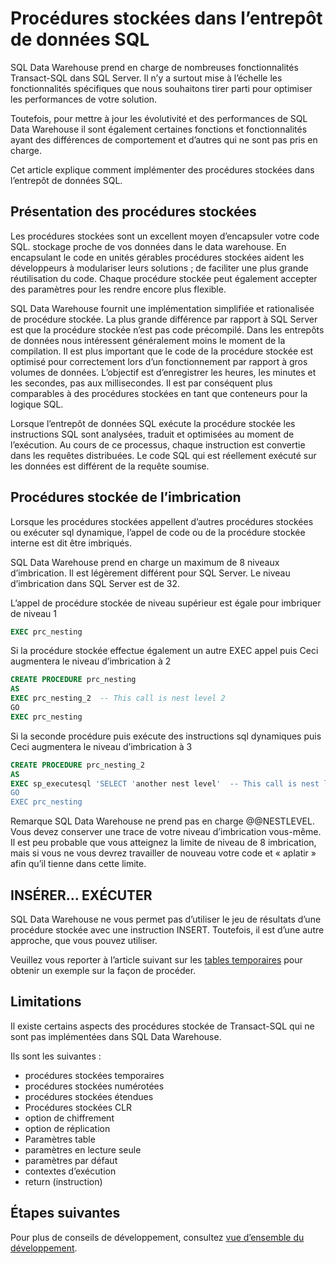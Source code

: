 <properties
   pageTitle="Procédures stockées SQL Data Warehouse | Microsoft Azure"
   description="Conseils pour l’implémentation de procédures stockées dans l’entrepôt de données SQL Azure pour le développement de solutions."
   services="sql-data-warehouse"
   documentationCenter="NA"
   authors="jrowlandjones"
   manager="barbkess"
   editor=""/>

<tags
   ms.service="sql-data-warehouse"
   ms.devlang="NA"
   ms.topic="article"
   ms.tgt_pltfrm="NA"
   ms.workload="data-services"
   ms.date="06/30/2016"
   ms.author="jrj;barbkess;sonyama"/>

# <a name="stored-procedures-in-sql-data-warehouse"></a>Procédures stockées dans l’entrepôt de données SQL

SQL Data Warehouse prend en charge de nombreuses fonctionnalités Transact-SQL dans SQL Server. Il n’y a surtout mise à l’échelle les fonctionnalités spécifiques que nous souhaitons tirer parti pour optimiser les performances de votre solution.

Toutefois, pour mettre à jour les évolutivité et des performances de SQL Data Warehouse il sont également certaines fonctions et fonctionnalités ayant des différences de comportement et d’autres qui ne sont pas pris en charge.

Cet article explique comment implémenter des procédures stockées dans l’entrepôt de données SQL.

## <a name="introducing-stored-procedures"></a>Présentation des procédures stockées
Les procédures stockées sont un excellent moyen d’encapsuler votre code SQL. stockage proche de vos données dans le data warehouse. En encapsulant le code en unités gérables procédures stockées aident les développeurs à modulariser leurs solutions ; de faciliter une plus grande réutilisation du code. Chaque procédure stockée peut également accepter des paramètres pour les rendre encore plus flexible.

SQL Data Warehouse fournit une implémentation simplifiée et rationalisée de procédure stockée. La plus grande différence par rapport à SQL Server est que la procédure stockée n’est pas code précompilé. Dans les entrepôts de données nous intéressent généralement moins le moment de la compilation. Il est plus important que le code de la procédure stockée est optimisé pour correctement lors d’un fonctionnement par rapport à gros volumes de données. L’objectif est d’enregistrer les heures, les minutes et les secondes, pas aux millisecondes. Il est par conséquent plus comparables à des procédures stockées en tant que conteneurs pour la logique SQL.     

Lorsque l’entrepôt de données SQL exécute la procédure stockée les instructions SQL sont analysées, traduit et optimisées au moment de l’exécution. Au cours de ce processus, chaque instruction est convertie dans les requêtes distribuées. Le code SQL qui est réellement exécuté sur les données est différent de la requête soumise.

## <a name="nesting-stored-procedures"></a>Procédures stockée de l’imbrication
Lorsque les procédures stockées appellent d’autres procédures stockées ou exécuter sql dynamique, l’appel de code ou de la procédure stockée interne est dit être imbriqués.

SQL Data Warehouse prend en charge un maximum de 8 niveaux d’imbrication. Il est légèrement différent pour SQL Server. Le niveau d’imbrication dans SQL Server est de 32.

L’appel de procédure stockée de niveau supérieur est égale pour imbriquer de niveau 1

```sql
EXEC prc_nesting
```
Si la procédure stockée effectue également un autre EXEC appel puis Ceci augmentera le niveau d’imbrication à 2
```sql
CREATE PROCEDURE prc_nesting
AS
EXEC prc_nesting_2  -- This call is nest level 2
GO
EXEC prc_nesting
```
Si la seconde procédure puis exécute des instructions sql dynamiques puis Ceci augmentera le niveau d’imbrication à 3
```sql
CREATE PROCEDURE prc_nesting_2
AS
EXEC sp_executesql 'SELECT 'another nest level'  -- This call is nest level 2
GO
EXEC prc_nesting
```

Remarque SQL Data Warehouse ne prend pas en charge @@NESTLEVEL. Vous devez conserver une trace de votre niveau d’imbrication vous-même. Il est peu probable que vous atteignez la limite de niveau de 8 imbrication, mais si vous ne vous devrez travailler de nouveau votre code et « aplatir » afin qu’il tienne dans cette limite.

## <a name="insertexecute"></a>INSÉRER... EXÉCUTER
SQL Data Warehouse ne vous permet pas d’utiliser le jeu de résultats d’une procédure stockée avec une instruction INSERT. Toutefois, il est d’une autre approche, que vous pouvez utiliser.

Veuillez vous reporter à l’article suivant sur les [tables temporaires] pour obtenir un exemple sur la façon de procéder.

## <a name="limitations"></a>Limitations

Il existe certains aspects des procédures stockée de Transact-SQL qui ne sont pas implémentées dans SQL Data Warehouse.

Ils sont les suivantes :

- procédures stockées temporaires
- procédures stockées numérotées
- procédures stockées étendues
- Procédures stockées CLR
- option de chiffrement
- option de réplication
- Paramètres table
- paramètres en lecture seule
- paramètres par défaut
- contextes d’exécution
- return (instruction)

## <a name="next-steps"></a>Étapes suivantes
Pour plus de conseils de développement, consultez [vue d’ensemble du développement][].

<!--Image references-->

<!--Article references-->
[tables temporaires]: ./sql-data-warehouse-tables-temporary.md#modularizing-code
[vue d’ensemble du développement]: ./sql-data-warehouse-overview-develop.md

<!--MSDN references-->
[nest level]: https://msdn.microsoft.com/library/ms187371.aspx

<!--Other Web references-->
